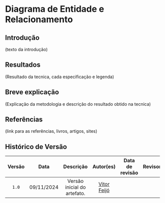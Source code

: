 # Diagrama de Entidade e Relacionamento

## Introdução

(texto da introdução)

## Resultados

(Resultado da tecnica, cada especificação e legenda)

## Breve explicação

(Explicação da metodologia e descrição do resultado obtido na tecnica)

## Referências

(link para as referências, livros, artigos, sites)

## Histórico de Versão

| Versão | Data | Descrição | Autor(es) | Data de revisão | Revisor(es) |
| :-: | :-: | :-: | :-: | :-: | :-: |
| `1.0` | 09/11/2024  | Versão inicial do artefato. | [Vitor Feijó](https://github.com/vitorfleonardo) |  |  |
